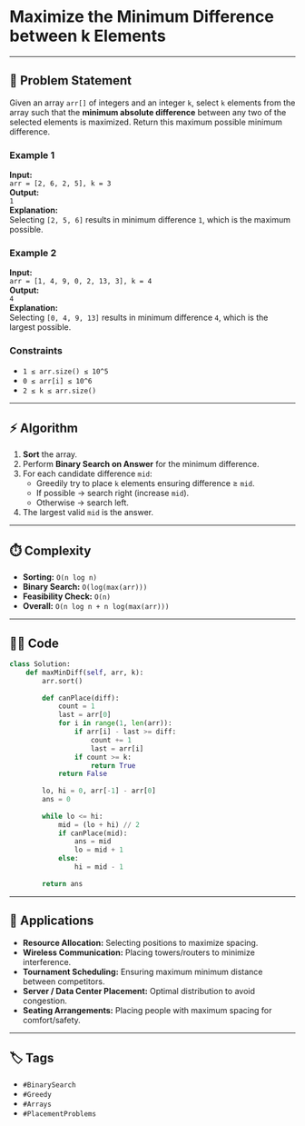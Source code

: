 # Maximize the Minimum Difference between k Elements
---

## 📝 Problem Statement
Given an array `arr[]` of integers and an integer `k`, select `k` elements from the array such that the **minimum absolute difference** between any two of the selected elements is maximized. Return this maximum possible minimum difference.

### Example 1
**Input:**  
`arr = [2, 6, 2, 5], k = 3`  
**Output:**  
`1`  
**Explanation:**  
Selecting `[2, 5, 6]` results in minimum difference `1`, which is the maximum possible.

### Example 2
**Input:**  
`arr = [1, 4, 9, 0, 2, 13, 3], k = 4`  
**Output:**  
`4`  
**Explanation:**  
Selecting `[0, 4, 9, 13]` results in minimum difference `4`, which is the largest possible.

### Constraints
- `1 ≤ arr.size() ≤ 10^5`  
- `0 ≤ arr[i] ≤ 10^6`  
- `2 ≤ k ≤ arr.size()`

---

## ⚡ Algorithm
1. **Sort** the array.  
2. Perform **Binary Search on Answer** for the minimum difference.  
3. For each candidate difference `mid`:
   - Greedily try to place `k` elements ensuring difference ≥ `mid`.  
   - If possible → search right (increase `mid`).  
   - Otherwise → search left.  
4. The largest valid `mid` is the answer.  

---

## ⏱️ Complexity
- **Sorting:** `O(n log n)`  
- **Binary Search:** `O(log(max(arr)))`  
- **Feasibility Check:** `O(n)`  
- **Overall:** `O(n log n + n log(max(arr)))`

---

## 🧑‍💻 Code
```python
class Solution:
    def maxMinDiff(self, arr, k):
        arr.sort()
        
        def canPlace(diff):
            count = 1
            last = arr[0]
            for i in range(1, len(arr)):
                if arr[i] - last >= diff:
                    count += 1
                    last = arr[i]
                if count >= k:
                    return True
            return False
        
        lo, hi = 0, arr[-1] - arr[0]
        ans = 0
        
        while lo <= hi:
            mid = (lo + hi) // 2
            if canPlace(mid):
                ans = mid
                lo = mid + 1
            else:
                hi = mid - 1
        
        return ans
```
---
## 🎯 Applications
- **Resource Allocation:** Selecting positions to maximize spacing.  
- **Wireless Communication:** Placing towers/routers to minimize interference.  
- **Tournament Scheduling:** Ensuring maximum minimum distance between competitors.  
- **Server / Data Center Placement:** Optimal distribution to avoid congestion.  
- **Seating Arrangements:** Placing people with maximum spacing for comfort/safety.  
---
## 🏷️ Tags
- `#BinarySearch`  
- `#Greedy` 
- `#Arrays`  
- `#PlacementProblems`  
